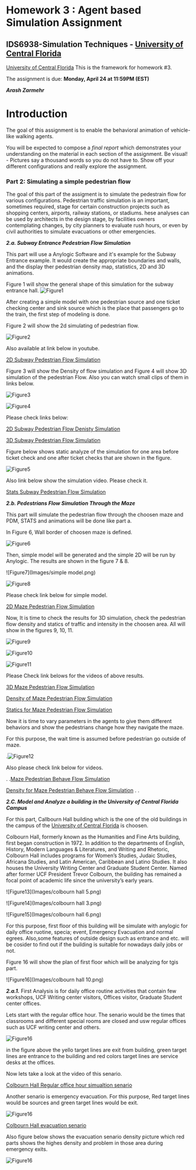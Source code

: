 # Homework 3 : Agent based Simulation Assignment 

## IDS6938-Simulation Techniques - [University of Central Florida](http://www.ist.ucf.edu/grad/)

[University of Central Florida](http://www.ist.ucf.edu/grad/)
This is the framework for homework #3. 

The assignment is due: **Monday, April  24 at 11:59PM (EST)**



***Arash Zarmehr***

# Introduction
The goal of this assignment is to enable the behavioral animation of vehicle-like walking agents. 

You will be expected to compose a *final report* which demonstrates your understanding on the material in each section of the assignment. Be visual! - Pictures say a thousand words so you do not have to. Show off your different configurations and really explore the assignment.


### Part 2: Simulating a simple pedestrian flow

The goal of this part of the assigment is to simulate the pedestrain flow for various configurations. Pedestrian traffic simulation is an important, sometimes required, stage for certain construction projects such as shopping centers, airports, railway stations, or stadiums. hese analyses can be used by architects in the design stage, by facilities owners contemplating changes, by city planners to evaluate rush hours, or even by civil authorities to simulate evacuations or other emergencies.

***2.a. Subway Entrance Pedestrian Flow Simulation***

This part will use a Anylogic Software and it's example for the Subway Entrance example. It would create the appropriate boundaries and walls, and the display ther pedestrian density map, statistics, 2D and 3D animations.


Figure 1 will show the general shape of this simulation for the subway entrance hall.
![Figure1](Images/hall_drawing.png) 

After creating a simple model with one pedestrian source and one ticket checking center and sink source which is the place that passengers go to the train, the first step of modeling is done.

Figure 2 will show the 2d simulating of pedestrian flow.

![Figure2](Images/Subway.png)

Also available at link below in youtube.

[2D Subway Pedestrian Flow Simulation](https://youtu.be/ip4WhfQTPiw)

Figure 3 will show the Density of flow simulation and Figure 4 will show 3D simulation of the pedestrian Flow. Also you can watch small clips of them in links below.



![Figure3](Images/DensitySubway.png)

![Figure4](Images/3dsubway.png)



Please check links below:

[2D Subway Pedestrian Flow Denisty Simulation](https://youtu.be/aC3nPhYUumQ)


[3D Subway Pedestrian Flow Simulation](https://youtu.be/fjGbC23jfZY)

Figure below shows static analyze of the simulation for one area before ticket check and one after ticket checks that are shown in the figure.

![Figure5](Images/subwaystats.png)

Also link below show the simulation video. Please check it.

[Stats Subway Pedestrian Flow Simulation](https://youtu.be/5_-EqiRQMe4)


***2.b. Pedestrians Flow Simulation Through the Maze***


This part will simulate the pedestrian flow through the choosen maze and PDM, STATS and animations will be done like part a.

In Figure 6, Wall border of choosen maze is defined.

![Figure6](Images/mazewall.png)

Then, simple model will be generated and the simple 2D will be run by Anylogic.
The results are shown in the figure 7 & 8.

![Figure7](Images/simple model.png)

![Figure8](Images/Maze2d.png)

Please check link below for simple model.

[2D Maze Pedestrian Flow Simulation](https://youtu.be/DKk_B2gLhyA)


Now, It is time to check the results for 3D simulation, check the pedestrian flow density and statics of traffic and intensity in the choosen area. All will show in the figures 9, 10, 11. 


![Figure9](Images/Maze3D.png)

![Figure10](Images/Mazedensity.png)

![Figure11](Images/MazeStats.png)

Please Check link belows for the videos of above results.

[3D Maze Pedestrian Flow Simulation](https://youtu.be/eXPmBYsG_Y4)

[Density of Maze Pedestrian Flow Simulation](https://youtu.be/JWrEdRiAazo)

[Statics for Maze Pedestrian Flow Simulation](https://youtu.be/4COGMGPMu8M)

Now it is time to vary parameters in the agents to give them different behaviors and show the pedestrians change how they navigate the maze.

For this purpose, the wait time is assumed before pedestrian go outside of maze.


.![Figure12](Images/mazebehav.png)

Also please check link below for videos.


.
.[Maze Pedestrian Behave Flow Simulation](https://youtu.be/UST9O8mrTm0)

[Density for Maze Pedestrian Behave Flow Simulation](https://youtu.be/30EBQFDX6wQ)
.
.



***2.C. Model and Analyze a building in the University of Central Florida Campus***

For this part, Callbourn Hall building which is the one of the old buildings in the campus of the [University of Central Florida](http://www.ist.ucf.edu/grad/) is choosen.

Colbourn Hall, formerly known as the Humanities and Fine Arts building, first began construction in 1972. In addition to the departments of English, History, Modern Languages & Literatures, and Writing and Rhetoric, Colbourn Hall includes programs for Women’s Studies, Judaic Studies, Africana Studies, and Latin American, Caribbean and Latino Studies. It also houses the University Writing Center and Graduate Student Center. Named after former UCF President Trevor Colbourn, the building has remained a focal point of academic life since the university’s early years.

![Figure13](Images/colbourn hall 5.png)

![Figure14](Images/colbourn hall 3.png)

![Figure15](Images/colbourn hall 6.png)

For this purpose, first floor of this building will be simulate with anylogic for daily office ruotine, specia; event, Emergency Evacuation and normal egrees. Also,some features of outside design such as entrance and etc. will be cosider to find out if the building is suitable for nowadays daily jobs or not.

Figure 16 will show the plan of first floor which will be analyzing for tgis part.


![Figure16](Images/colbourn hall 10.png)


***2.a.1.*** First Analysis is for daily office routine activities that contain few workshops, UCF Writing center visitors, Offices visitor, Graduate Student center offices.


Lets start with the regular office hour. The senario would be the times that classrooms and different special rooms are closed and usw regular offices such as UCF writing center and others.


![Figure16](Images/senario1.png)


in the figure above the yello target lines are exit from building, green target lines are entrance to the building and red colors target lines are service desks at the offices.

Now lets take a look at the video of this senario.

[Colbourn Hall Regular office hour simualtion senario](https://youtu.be/2eSHqyVqX24)


Another senario is emergency evacuation. For this purpose, Red target lines would be sources and green target lines would be exit.


![Figure16](Images/senario2.png)



[Colbourn Hall evacuation senario](https://youtu.be/G2frvA4UC5s)

Also figure below shows the evacuation senario density picture which red parts shows the highes density and problem in those area during emergency exits.


![Figure16](Images/senario3.png)

